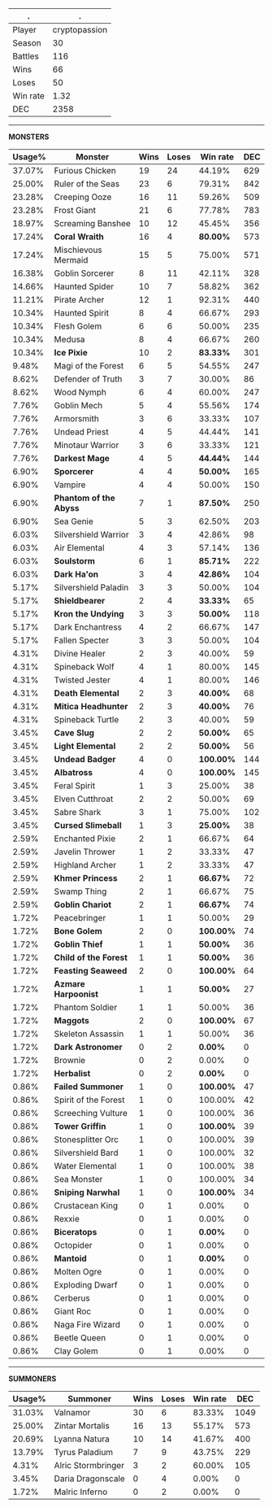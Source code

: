 .|.
|-|-
Player|cryptopassion
Season|30
Battles|116
Wins|66
Loses|50
Win rate|1.32
DEC|2358

---
**MONSTERS**

Usage%|Monster|Wins|Loses|Win rate|DEC|
-|-|-|-|-|-|
37.07%|Furious Chicken|19|24|44.19%|629|
25.00%|Ruler of the Seas|23|6|79.31%|842|
23.28%|Creeping Ooze|16|11|59.26%|509|
23.28%|Frost Giant|21|6|77.78%|783|
18.97%|Screaming Banshee|10|12|45.45%|356|
17.24%|**Coral Wraith**|16|4|**80.00%**|573|
17.24%|Mischievous Mermaid|15|5|75.00%|571|
16.38%|Goblin Sorcerer|8|11|42.11%|328|
14.66%|Haunted Spider|10|7|58.82%|362|
11.21%|Pirate Archer|12|1|92.31%|440|
10.34%|Haunted Spirit|8|4|66.67%|293|
10.34%|Flesh Golem|6|6|50.00%|235|
10.34%|Medusa|8|4|66.67%|260|
10.34%|**Ice Pixie**|10|2|**83.33%**|301|
9.48%|Magi of the Forest|6|5|54.55%|247|
8.62%|Defender of Truth|3|7|30.00%|86|
8.62%|Wood Nymph|6|4|60.00%|247|
7.76%|Goblin Mech|5|4|55.56%|174|
7.76%|Armorsmith|3|6|33.33%|107|
7.76%|Undead Priest|4|5|44.44%|141|
7.76%|Minotaur Warrior|3|6|33.33%|121|
7.76%|**Darkest Mage**|4|5|**44.44%**|144|
6.90%|**Sporcerer**|4|4|**50.00%**|165|
6.90%|Vampire|4|4|50.00%|150|
6.90%|**Phantom of the Abyss**|7|1|**87.50%**|250|
6.90%|Sea Genie|5|3|62.50%|203|
6.03%|Silvershield Warrior|3|4|42.86%|98|
6.03%|Air Elemental|4|3|57.14%|136|
6.03%|**Soulstorm**|6|1|**85.71%**|222|
6.03%|**Dark Ha'on**|3|4|**42.86%**|104|
5.17%|Silvershield Paladin|3|3|50.00%|104|
5.17%|**Shieldbearer**|2|4|**33.33%**|65|
5.17%|**Kron the Undying**|3|3|**50.00%**|118|
5.17%|Dark Enchantress|4|2|66.67%|147|
5.17%|Fallen Specter|3|3|50.00%|104|
4.31%|Divine Healer|2|3|40.00%|59|
4.31%|Spineback Wolf|4|1|80.00%|145|
4.31%|Twisted Jester|4|1|80.00%|146|
4.31%|**Death Elemental**|2|3|**40.00%**|68|
4.31%|**Mitica Headhunter**|2|3|**40.00%**|76|
4.31%|Spineback Turtle|2|3|40.00%|59|
3.45%|**Cave Slug**|2|2|**50.00%**|65|
3.45%|**Light Elemental**|2|2|**50.00%**|56|
3.45%|**Undead Badger**|4|0|**100.00%**|144|
3.45%|**Albatross**|4|0|**100.00%**|145|
3.45%|Feral Spirit|1|3|25.00%|38|
3.45%|Elven Cutthroat|2|2|50.00%|69|
3.45%|Sabre Shark|3|1|75.00%|102|
3.45%|**Cursed Slimeball**|1|3|**25.00%**|38|
2.59%|Enchanted Pixie|2|1|66.67%|64|
2.59%|Javelin Thrower|1|2|33.33%|47|
2.59%|Highland Archer|1|2|33.33%|47|
2.59%|**Khmer Princess**|2|1|**66.67%**|72|
2.59%|Swamp Thing|2|1|66.67%|75|
2.59%|**Goblin Chariot**|2|1|**66.67%**|74|
1.72%|Peacebringer|1|1|50.00%|29|
1.72%|**Bone Golem**|2|0|**100.00%**|74|
1.72%|**Goblin Thief**|1|1|**50.00%**|36|
1.72%|**Child of the Forest**|1|1|**50.00%**|36|
1.72%|**Feasting Seaweed**|2|0|**100.00%**|64|
1.72%|**Azmare Harpoonist**|1|1|**50.00%**|27|
1.72%|Phantom Soldier|1|1|50.00%|36|
1.72%|**Maggots**|2|0|**100.00%**|67|
1.72%|Skeleton Assassin|1|1|50.00%|36|
1.72%|**Dark Astronomer**|0|2|**0.00%**|0|
1.72%|Brownie|0|2|0.00%|0|
1.72%|**Herbalist**|0|2|**0.00%**|0|
0.86%|**Failed Summoner**|1|0|**100.00%**|47|
0.86%|Spirit of the Forest|1|0|100.00%|42|
0.86%|Screeching Vulture|1|0|100.00%|36|
0.86%|**Tower Griffin**|1|0|**100.00%**|39|
0.86%|Stonesplitter Orc|1|0|100.00%|39|
0.86%|Silvershield Bard|1|0|100.00%|32|
0.86%|Water Elemental|1|0|100.00%|38|
0.86%|Sea Monster|1|0|100.00%|34|
0.86%|**Sniping Narwhal**|1|0|**100.00%**|34|
0.86%|Crustacean King|0|1|0.00%|0|
0.86%|Rexxie|0|1|0.00%|0|
0.86%|**Biceratops**|0|1|**0.00%**|0|
0.86%|Octopider|0|1|0.00%|0|
0.86%|**Mantoid**|0|1|**0.00%**|0|
0.86%|Molten Ogre|0|1|0.00%|0|
0.86%|Exploding Dwarf|0|1|0.00%|0|
0.86%|Cerberus|0|1|0.00%|0|
0.86%|Giant Roc|0|1|0.00%|0|
0.86%|Naga Fire Wizard|0|1|0.00%|0|
0.86%|Beetle Queen|0|1|0.00%|0|
0.86%|Clay Golem|0|1|0.00%|0|

---
**SUMMONERS**

Usage%|Summoner|Wins|Loses|Win rate|DEC|
-|-|-|-|-|-|
31.03%|Valnamor|30|6|83.33%|1049|
25.00%|Zintar Mortalis|16|13|55.17%|573|
20.69%|Lyanna Natura|10|14|41.67%|400|
13.79%|Tyrus Paladium|7|9|43.75%|229|
4.31%|Alric Stormbringer|3|2|60.00%|105|
3.45%|Daria Dragonscale|0|4|0.00%|0|
1.72%|Malric Inferno|0|2|0.00%|0|
